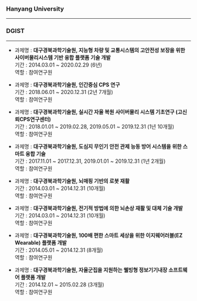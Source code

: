 


### Hanyang University
***





### DGIST
***

* 과제명 : **대구경북과학기술원, 지능형 차량 및 교통시스템의 고안전성 보장을 위한 사이버물리시스템 기반 융합 플랫폼 기술 개발**<br>
기간 : 2014.03.01 ~ 2020.02.29 (6년) <br>
역할 : 참여연구원

* 과제명 : **대구경북과학기술원, 인간중심 CPS 연구**<br>
기간 : 2018.06.01 ~ 2020.12.31 (2년 7개월) <br>
역할 : 참여연구원

* 과제명 : **대구경북과학기술원, 실시간 자율 복원 사이버물리 시스템 기초연구 (고신뢰CPS연구센터)**<br>
기간 : 2018.01.01 ~ 2019.02.28, 2019.05.01 ~ 2019.12.31 (1년 10개월) <br>
역할 : 참여연구원

* 과제명 : **대구경북과학기술원, 도심지 무인기 안전 관제 능동 방어 시스템을 위한 스마트 융합 기술**<br>
기간 : 2017.11.01 ~ 2017.12.31, 2019.01.01 ~ 2019.12.31 (1년 2개월) <br>
역할 : 참여연구원

* 과제명 : **대구경북과학기술원, 뇌매핑 기반의 로봇 재활**<br>
기간 : 2014.03.01 ~ 2014.12.31 (10개월) <br>
역할 : 참여연구원

* 과제명 : **대구경북과학기술원, 전기적 방법에 의한 뇌손상 재활 및 대체 기술 개발**<br>
기간 : 2014.03.01 ~ 2014.12.31 (10개월) <br>
역할 : 참여연구원

* 과제명 : **대구경북과학기술원, 100배 편한 스마트 세상을 위한 이지웨어러블(EZ Wearable) 플랫폼 개발**<br>
기간 : 2014.05.01 ~ 2014.12.31 (8개월) <br>
역할 : 참여연구원

* 과제명 : **대구경북과학기술원, 자율군집을 지원하는 웰빙형 정보기기내장 소프트웨어 플랫폼 개발**<br>
기간 : 2014.12.01 ~ 2015.02.28 (3개월) <br>
역할 : 참여연구원
